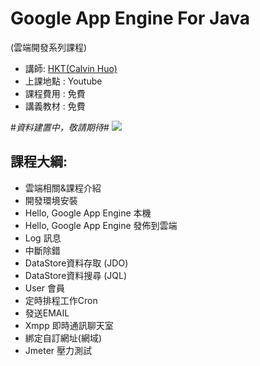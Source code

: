 # Google App Engine For Java
(雲端開發系列課程)


 * 講師: [HKT(Calvin Huo)](https://plus.google.com/106315661421751933087/posts) 
 * 上課地點 : Youtube
 * 課程費用 : 免費
 * 講義教材 : 免費

#*資料建置中，敬請期待*#
![](http://i.imgur.com/Gv0fgRu.jpg)

## 課程大綱:

 * 雲端相關&課程介紹
 * 開發環境安裝
 * Hello, Google App Engine 本機
 * Hello, Google App Engine 發佈到雲端
 * Log 訊息
 * 中斷除錯
 * DataStore資料存取 (JDO)
 * DataStore資料搜尋  (JQL)
 * User 會員
 * 定時排程工作Cron
 * 發送EMAIL
 * Xmpp 即時通訊聊天室
 * 綁定自訂網址(網域)
 * Jmeter 壓力測試


